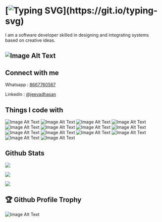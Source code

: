 [![Typing SVG](https://readme-typing-svg.herokuapp.com?font=Fira+Code&weight=600&size=30&pause=1000&color=F7F7F7&width=435&lines=Hi%2C+this+is+Jeeva+%F0%9F%91%8B;Nice+to+meet+you+!!)](https://git.io/typing-svg)
===============================================================================================================================================================

I am a software developer skilled in designing and integrating systems based on creative ideas.

![Image Alt Text](https://komarev.com/ghpvc/?username=jeeva-mindwave&label=Profile%20views&color=0e75b6&style=flat)
------------------------

 Connect with me 
------------------------
        
Whatsapp : [8667760567](https://wa.me/8667760567)

Linkedin : [@jeevadhasan](https://linkedin.com/in/www.linkedin.com/in/jeevadhasan-e-204452b2)

Things I code with
-------------------------

![Image Alt Text](https://img.shields.io/badge/-React-45b8d8?style=flat-square&logo=react&logoColor=white)
![Image Alt Text](https://img.shields.io/badge/-Redux-764ABC?style=flat-square&logo=redux&logoColor=white)
![Image Alt Text](https://img.shields.io/badge/-Angular-DD0031?style=flat-square&logo=angular&logoColor=white)
![Image Alt Text](https://img.shields.io/badge/-Javascript-311C87?style=flat-square&logo=javascript&logoColor=white)
![Image Alt Text](https://img.shields.io/badge/-TypeScript-007ACC?style=flat-square&logo=typescript&logoColor=white)
![Image Alt Text](https://img.shields.io/badge/-Github_Actions-2088FF?style=flat-square&logo=github-actions&logoColor=white)
![Image Alt Text](https://img.shields.io/badge/-HTML5-E34F26?style=flat-square&logo=html5&logoColor=white)
![Image Alt Text](https://img.shields.io/badge/-CSS-43853d?style=flat-square&logo=styled-components&logoColor=white)
![Image Alt Text](https://img.shields.io/badge/-Styled_Components-db7092?style=flat-square&logo=styled-components&logoColor=white)
![Image Alt Text](https://img.shields.io/badge/-Git-F05032?style=flat-square&logo=git&logoColor=white)
![Image Alt Text](https://img.shields.io/badge/-Tailwindcss-45b8d8?style=flat-square&logo=tailwindcss&logoColor=white)
![Image Alt Text](https://img.shields.io/badge/-Figma-E10098?style=flat-square&logo=figma&logoColor=white)
![Image Alt Text](https://img.shields.io/badge/-Xd-43853d?style=flat-square&logo=adobexd&logoColor=white)
![Image Alt Text](https://img.shields.io/badge/-Prettier-F7B93E?style=flat-square&logo=prettier&logoColor=white)


 Github Stats 
------------------------

![](https://github-readme-stats.vercel.app/api?username=jeeva-mindwave&theme=vue-dark&show_icons=true&hide_border=true&count_private=true) 

![](https://github-readme-streak-stats.herokuapp.com/?user=jeeva-mindwave&theme=vue-dark&hide_border=true)

![](https://github-readme-activity-graph.vercel.app/graph?username=jeeva-mindwave&theme=react-dark&bg_color=20232a&hide_border=true&color=41b883)

🏆  Github Profile Trophy 
------------------------

![Image Alt Text](https://github-profile-trophy.vercel.app/?username=jeeva-mindwave)

